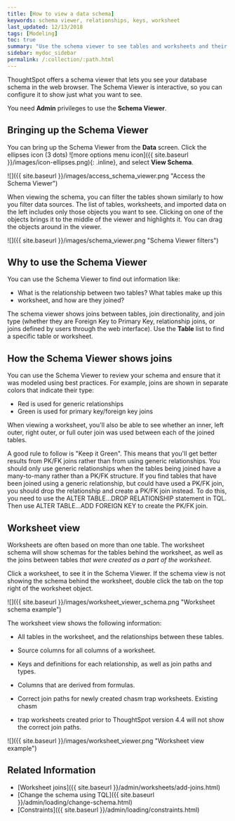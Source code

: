 ```yaml
---
title: [How to view a data schema]
keywords: schema viewer, relationships, keys, worksheet
last_updated: 12/13/2018
tags: [Modeling]
toc: true
summary: "Use the schema viewer to see tables and worksheets and their relationships. "
sidebar: mydoc_sidebar
permalink: /:collection/:path.html
---
```

ThoughtSpot offers a schema viewer that lets you see your database schema in the
web browser. The Schema Viewer is interactive, so you can configure it to show
just what you want to see.

You need **Admin** privileges to use the **Schema Viewer**.

## Bringing up the Schema Viewer

You can bring up the Schema Viewer from the **Data** screen. Click the ellipses icon
(3 dots) ![more options menu icon]({{ site.baseurl }}/images/icon-ellipses.png){: .inline},
and select **View Schema**.

 ![]({{ site.baseurl }}/images/access_schema_viewer.png "Access the Schema
 Viewer")

When viewing the schema, you can filter the tables shown similarly to how you
filter data sources. The list of tables, worksheets, and imported data on the
left includes only those objects you want to see. Clicking on one of the objects
brings it to the middle of the viewer and highlights it. You can drag the
objects around in the viewer.

 ![]({{ site.baseurl }}/images/schema_viewer.png "Schema Viewer filters")

## Why to use the Schema Viewer

You can use the Schema Viewer to find out information like:

-   What is the relationship between two tables? What tables make up this
-   worksheet, and how are they joined?

The schema viewer shows joins between tables, join directionality, and join type
(whether they are Foreign Key to Primary Key, relationship joins, or joins
defined by users through the web interface). Use the **Table** list to find a
specific table or worksheet.

## How the Schema Viewer shows joins

You can use the Schema Viewer to review your schema and ensure that it was
modeled using best practices. For example, joins are shown in separate colors that indicate their type:

* Red is used for generic relationships
* Green is used for primary key/foreign key joins

When viewing a worksheet, you'll also be able to see whether an inner, left outer, right outer, or full outer join was used between each of the joined tables.

A good rule to follow is "Keep it Green". This means that you'll get better results from PK/FK joins rather than from using generic relationships. You should only use generic relationships when the tables being joined have a many-to-many rather than a PK/FK structure. If you find tables that have been joined using a generic relationship, but could have used a PK/FK join, you should drop the relationship and create a PK/FK join instead. To do this, you need to use the ALTER TABLE...DROP RELATIONSHIP statement in TQL. Then use ALTER TABLE...ADD FOREIGN KEY to create the PK/FK join.

## Worksheet view

Worksheets are often based on more than one table. The worksheet schema will
show schemas for the tables behind the worksheet, as well as the joins between
tables _that were created as a part of the worksheet_.

Click a worksheet, to see it in the Schema Viewer. If the schema view is not showing the schema behind the worksheet, double click the tab on the top right of the worksheet object.

![]({{ site.baseurl }}/images/worksheet_viewer_schema.png "Worksheet schema example")


The worksheet view shows the following information:

-   All tables in the worksheet, and the relationships between these tables.
-   Source columns for all columns of a worksheet.

-   Keys and definitions for each relationship, as well as join paths and types.

-   Columns that are derived from formulas.

-   Correct join paths for newly created chasm trap worksheets. Existing chasm
-   trap worksheets created prior to ThoughtSpot version 4.4 will not show the correct join paths.

 ![]({{ site.baseurl }}/images/worksheet_viewer.png "Worksheet view example")

## Related Information

-   [Worksheet joins]({{ site.baseurl }}/admin/worksheets/add-joins.html)
-   [Change the schema using TQL]({{ site.baseurl }}/admin/loading/change-schema.html)
-   [Constraints]({{ site.baseurl }}/admin/loading/constraints.html)
